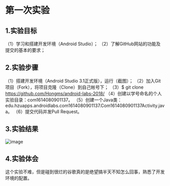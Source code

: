 # 第一次实验 
 ## 1.实验目标 
（1）学习和搭建开发环境（Android Studio）； 
（2）了解GitHub网站的功能及提交的基本的要求； 
## 2.实验步骤 
（1）搭建开发环境（Android Studio 3.1正式版），运行（截图）； 
（2）加入Git项目（Fork），将项目克隆（Clone）到自己帐号下； 
（3）$ git clone https://github.com/Hongms/android-labs-2018/ 
（4）创建以学号命名的个人实验目录：com1614080901137。 
（5）创建一个Java类：edu.hzuapps.androidlabs.com1614080901137.Com1614080901137Activity.java。 
（6）提交代码并发Pull Request。 
 ## 3.实验结果 
![image](https://github.com/Hongms/android-labs-2018/blob/a3d9c66e2082438174a46f521e4167aa9777861b/com1614080901137/com1614080901137.jpg
) 
 ## 4.实验体会 
  这个实验不难，但是碰到很烂的谷歌真的是绝望搞半天不知怎么回事，熟悉了开发环境的配置。
